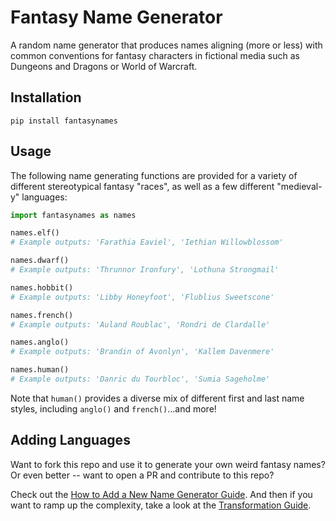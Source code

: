 # Fantasy Name Generator

A random name generator that produces names aligning (more or less) with common conventions for fantasy characters in fictional media such as Dungeons and Dragons or World of Warcraft.

## Installation

`pip install fantasynames`

## Usage

The following name generating functions are provided for a variety of different stereotypical fantasy "races", as well as a few different "medieval-y" languages:

```python
import fantasynames as names

names.elf()
# Example outputs: 'Farathia Eaviel', 'Iethian Willowblossom'

names.dwarf()
# Example outputs: 'Thrunnor Ironfury', 'Lothuna Strongmail'

names.hobbit()
# Example outputs: 'Libby Honeyfoot', 'Flublius Sweetscone'

names.french()
# Example outputs: 'Auland Roublac', 'Rondri de Clardalle'

names.anglo()
# Example outputs: 'Brandin of Avonlyn', 'Kallem Davenmere'

names.human()
# Example outputs: 'Danric du Tourbloc', 'Sumia Sageholme'
```

Note that `human()` provides a diverse mix of different first and last name styles, including `anglo()` and `french()`...and more!

## Adding Languages

Want to fork this repo and use it to generate your own weird fantasy names? Or even better -- want to open a PR and contribute to this repo?

Check out the [How to Add a New Name Generator Guide](docs/new-generator-guide.md). And then if you want to ramp up the complexity, take a look at the [Transformation Guide](docs/transformation-guide.md).